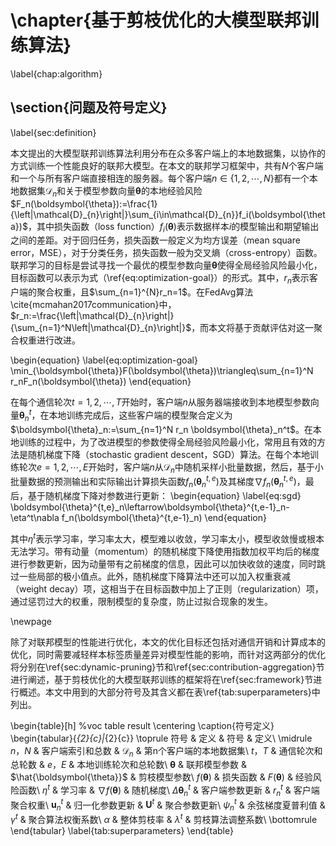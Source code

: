 # \chapter{基于剪枝优化的大模型联邦训练算法}

\label{chap:algorithm}

## \section{问题及符号定义}

\label{sec:definition}

本文提出的大模型联邦训练算法利用分布在众多客户端上的本地数据集，以协作的方式训练一个性能良好的联邦大模型。在本文的联邦学习框架中，共有$N$个客户端和一个与所有客户端直接相连的服务器。每个客户端$n\in\{1,2,\cdots,N\}$都有一个本地数据集$\mathcal{D}_{n}$和关于模型参数向量$\boldsymbol{\theta}$的本地经验风险$F_n(\boldsymbol{\theta}):=\frac{1}{\left|\mathcal{D}_{n}\right|}\sum_{i\in\mathcal{D}_{n}}f_i(\boldsymbol{\theta})$，其中损失函数（loss function）$f_i(\boldsymbol{\theta})$表示数据样本$i$的模型输出和期望输出之间的差距。对于回归任务，损失函数一般定义为均方误差（mean square error，MSE），对于分类任务，损失函数一般为交叉熵（cross-entropy）函数。联邦学习的目标是尝试寻找一个最优的模型参数向量$\boldsymbol{\theta}$使得全局经验风险最小化，目标函数可以表示为式（\ref{eq:optimization-goal}）的形式。其中，$r_n$表示客户端的聚合权重，且$\sum_{n=1}^{N}r_n=1$。在FedAvg算法\cite{mcmahan2017communication}中，$r_n:=\frac{\left|\mathcal{D}_{n}\right|}{\sum_{n=1}^N\left|\mathcal{D}_{n}\right|}$，而本文将基于贡献评估对这一聚合权重进行改进。

\begin{equation}
    \label{eq:optimization-goal}
	\min_{\boldsymbol{\theta}}F(\boldsymbol{\theta})\triangleq\sum_{n=1}^N r_nF_n(\boldsymbol{\theta})
\end{equation}

在每个通信轮次$t=1,2,\cdots,T$开始时，客户端$n$从服务器端接收到本地模型参数向量$\boldsymbol{\theta}_n^t$，在本地训练完成后，这些客户端的模型聚合定义为$\boldsymbol{\theta}_n:=\sum_{n=1}^N r_n \boldsymbol{\theta}_n^t$。在本地训练的过程中，为了改进模型的参数使得全局经验风险最小化，常用且有效的方法是随机梯度下降（stochastic gradient descent，SGD）算法。在每个本地训练轮次$e=1,2,\cdots,E$开始时，客户端$n$从$\mathcal{D}_{n}$中随机采样小批量数据，然后，基于小批量数据的预测输出和实际输出计算损失函数$f_n(\boldsymbol{\theta}^{t,e}_n)$及其梯度$\nabla f_n(\boldsymbol{\theta}^{t,e}_n)$，最后，基于随机梯度下降对参数进行更新：
\begin{equation}
    \label{eq:sgd}
	\boldsymbol{\theta}^{t,e}_n\leftarrow\boldsymbol{\theta}^{t,e-1}_n-\eta^t\nabla f_n(\boldsymbol{\theta}^{t,e-1}_n)
\end{equation}

其中$\eta^t$表示学习率，学习率太大，模型难以收敛，学习率太小，模型收敛慢或根本无法学习。带有动量（momentum）的随机梯度下降使用指数加权平均后的梯度进行参数更新，因为动量带有之前梯度的信息，因此可以加快收敛的速度，同时跳过一些局部的极小值点。此外，随机梯度下降算法中还可以加入权重衰减（weight decay）项，这相当于在目标函数中加上了正则（regularization）项，通过惩罚过大的权重，限制模型的复杂度，防止过拟合现象的发生。

\newpage

除了对联邦模型的性能进行优化，本文的优化目标还包括对通信开销和计算成本的优化，同时需要减轻样本标签质量差异对模型性能的影响，而针对这两部分的优化将分别在\ref{sec:dynamic-pruning}节和\ref{sec:contribution-aggregation}节进行阐述，基于剪枝优化的大模型联邦训练的框架将在\ref{sec:framework}节进行概述。本文中用到的大部分符号及其含义都在表\ref{tab:superparameters}中列出。

\begin{table}[h] %voc table result
	\centering
	\caption{符号定义}
	\begin{tabular}{*{2}{c}|*{2}{c}}
		\toprule
        符号 & 定义 & 符号 & 定义\\
        \midrule
        $n$，$N$ & 客户端索引和总数 & $\mathcal{D}_{n}$ & 第n个客户端的本地数据集\\
        $t$，$T$ & 通信轮次和总轮数 & $e$，$E$ & 本地训练轮次和总轮数\\
        $\boldsymbol{\theta}$ & 联邦模型参数 & $\hat{\boldsymbol{\theta}}$ & 剪枝模型参数\\
        $f(\boldsymbol{\theta})$ & 损失函数 & $F(\boldsymbol{\theta})$ & 经验风险函数\\
        $\eta^t$ & 学习率 & $\nabla f(\boldsymbol{\theta})$ & 随机梯度\\
        $\Delta\boldsymbol{\theta}^{t}_n$ & 客户端参数更新 & $r_n^{t}$ & 客户端聚合权重\\
        $\boldsymbol{u}_n^t$ & 归一化参数更新 & $\boldsymbol{U}^t$ & 聚合参数更新\\
        $\psi_n^t$ & 余弦梯度夏普利值 & $\gamma^t$ & 聚合算法权衡系数\\
        $\alpha$ & 整体剪枝率 & $\lambda^t$ & 剪枝算法调整系数\\
        \bottomrule
    \end{tabular}
\label{tab:superparameters}
\end{table}
